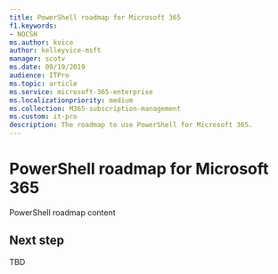 ```yaml
---
title: PowerShell roadmap for Microsoft 365
f1.keywords:
- NOCSH
ms.author: kvice
author: kelleyvice-msft
manager: scotv
ms.date: 09/19/2019
audience: ITPro
ms.topic: article
ms.service: microsoft-365-enterprise
ms.localizationpriority: medium
ms.collection: M365-subscription-management
ms.custom: it-pro
description: The roadmap to use PowerShell for Microsoft 365.
---
```


# PowerShell roadmap for Microsoft 365

PowerShell roadmap content

## Next step

TBD
